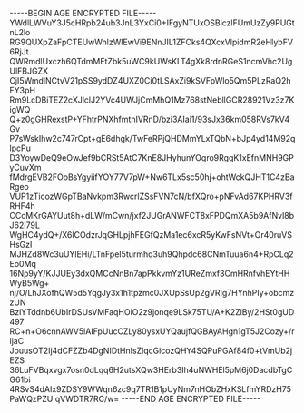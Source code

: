 -----BEGIN AGE ENCRYPTED FILE-----
YWdlLWVuY3J5cHRpb24ub3JnL3YxCi0+IFgyNTUxOSBiczlFUmUzZy9PUGtnL2lo
RG9QUXpZaFpCTEUwWnlzWlEwVi9ENnJIL1ZFCks4QXcxVlpidmR2eHIybFV6RjJt
QWRmdlUxczh6QTdmMEtZbk5uWC9kUWsKLT4gXk8rdnRGeS1ncmVhc2UgUlFBJGZX
CjI5WmdlNCtvV21pSS9ydDZ4UXZ0Ci0tLSAxZi9kSVFpWlo5Qm5PLzRaQ2hFY3pH
Rm9LcDBiTEZ2cXJlclJ2YVc4UWJjCmMhQ1Mz768stNebllGCR28921Vz3z7KigWQ
Q+z0gGHRexstP+YFhtrPNXhfmtnIVRnD/bzi3AIai1/93sJx36km058RVs7kV4Gv
P7sWskIhw2c747rCpt+gE6dhgk/TwFeRPjQHDMmYLxTQbN+bJp4yd14M92qlpcPu
D3YoywDeQ9eOwJef9bCRSt5AtC7KnE8JHyhunYOqro9RgqK1xEfnMNH9GPyCuvXm
fMdrgEVB2FOoBsYgyiifYOY77V7pW+Nw6TLx5sc50hj+ohtWckQJHT1C4zBaRgeo
VUP1zTicozWGpTBaNvkpm3RwcrlZSsFVN7cN/bfXQro+pNFvAd67KPHRV3fRHF4h
CCcMKrGAYUut8h+dLW/mCwn/jxf2JUGrANWFCT8xFPDQmXA5b9AfNvl8bJ62I79L
WgHC4ydQ+/X6lCOdzrJqGHLpjhFEGfQzMa1ec6xcR5yKwFsNVt+Or40ruVSHsGzI
MJHZd8Wc3uUYlEHi/LTnFpeI5turmhq3uh9Qhpdc68CNmTuua6n4+RpCLq2Eo0Mq
16Np9yY/KJJUEy3dxQMCcNnBn7apPkkvmYz1UReZmxf3CmHRnfvhEYtHHWyB5Wg+
nj/O/LhJXofhQW5d5YqgJy3x1h1tpzmc0JXUpSsUp2gVRIg7HYnhPIy+obcmzzUN
BzlYTddnb6UbIrDSUsVMFaqHOiO2z9jonqe9LSk75TU/A+K2ZlBy/2HSt0gUD497
RC+n+O6cnnAWV5lAIFpUucCZLy80ysxUYQaujfQGBAyAHgn1gT5J2Cozy+/rljaC
JouusOT2Ij4dCFZZb4DgNIDtHnIsZlqcGicozQHY4SQPuPGAf84f0+tVmUb2jEZS
36LuFVBqxvgx7osn0dLqq6H2utsXQw3HErb3Ih4uNWHEl5pM6j0DacdbTgCG61bi
4RSvS4dAIx9ZDSY9WWqn6zc9q7TR1B1pUyNm7nHObZHxKSLfmYRDzH75PaWQzPZU
qVWDTR7RC/w=
-----END AGE ENCRYPTED FILE-----
